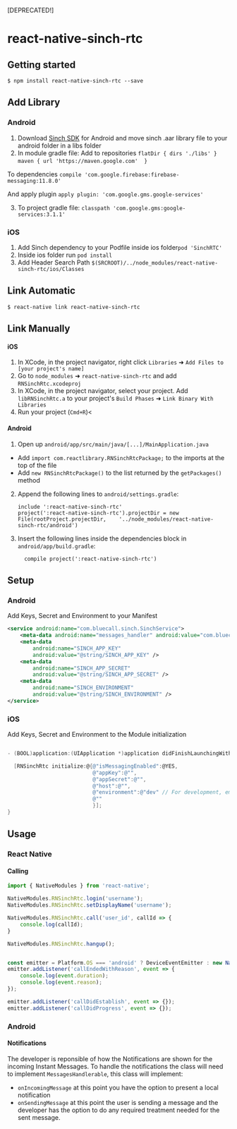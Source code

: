 [DEPRECATED!]

# react-native-sinch-rtc

## Getting started

`$ npm install react-native-sinch-rtc --save`

## Add Library

### Android

1. Download [Sinch SDK](https://www.sinch.com/downloads/) for Android and move sinch .aar library file to your android folder in a libs folder
2. In module gradle file:
Add to repositories
`flatDir { dirs './libs' }`
`maven { url 'https://maven.google.com'  }`

To dependencies
`compile 'com.google.firebase:firebase-messaging:11.8.0'`

And apply plugin
`apply plugin: 'com.google.gms.google-services'`

3. To project gradle file:
`classpath 'com.google.gms:google-services:3.1.1'`

### iOS

1. Add Sinch dependency to your Podfile inside ios folder`pod 'SinchRTC'`
2. Inside ios folder run `pod install`
3. Add Header Search Path `$(SRCROOT)/../node_modules/react-native-sinch-rtc/ios/Classes`


## Link Automatic

`$ react-native link react-native-sinch-rtc`

## Link Manually

#### iOS

1. In XCode, in the project navigator, right click `Libraries` ➜ `Add Files to [your project's name]`
2. Go to `node_modules` ➜ `react-native-sinch-rtc` and add `RNSinchRtc.xcodeproj`
3. In XCode, in the project navigator, select your project. Add `libRNSinchRtc.a` to your project's `Build Phases` ➜ `Link Binary With Libraries`
4. Run your project (`Cmd+R`)<

#### Android

1. Open up `android/app/src/main/java/[...]/MainApplication.java`
  - Add `import com.reactlibrary.RNSinchRtcPackage;` to the imports at the top of the file
  - Add `new RNSinchRtcPackage()` to the list returned by the `getPackages()` method
2. Append the following lines to `android/settings.gradle`:
  	```
  	include ':react-native-sinch-rtc'
  	project(':react-native-sinch-rtc').projectDir = new File(rootProject.projectDir, 	'../node_modules/react-native-sinch-rtc/android')
  	```
3. Insert the following lines inside the dependencies block in `android/app/build.gradle`:
  	```
      compile project(':react-native-sinch-rtc')
  	```

## Setup

### Android
Add Keys, Secret and Environment to your Manifest

```xml
<service android:name="com.bluecall.sinch.SinchService">
    <meta-data android:name="messages_handler" android:value="com.bluecallapp.utils.sinch.MessagesHandler" />
    <meta-data
        android:name="SINCH_APP_KEY"
        android:value="@string/SINCH_APP_KEY" />
    <meta-data
        android:name="SINCH_APP_SECRET"
        android:value="@string/SINCH_APP_SECRET" />
    <meta-data
        android:name="SINCH_ENVIRONMENT"
        android:value="@string/SINCH_ENVIRONMENT" />
</service>

```

### iOS
Add Keys, Secret and Environment to the Module initialization

```Objective-C

- (BOOL)application:(UIApplication *)application didFinishLaunchingWithOptions:(NSDictionary *)launchOptions{

  [RNSinchRtc initialize:@{@"isMessagingEnabled":@YES,
                           @"appKey":@"",
                           @"appSecret":@"",
                           @"host":@"",
                           @"environment":@"dev" // For development, empty or other value for production
                           @""
                           }];
}
```



## Usage

### React Native

#### Calling
```javascript
import { NativeModules } from 'react-native';

NativeModules.RNSinchRtc.login('username');
NativeModules.RNSinchRtc.setDisplayName('username');

NativeModules.RNSinchRtc.call('user_id', callId => {
    console.log(callId);
}

NativeModules.RNSinchRtc.hangup();


const emitter = Platform.OS === 'android' ? DeviceEventEmitter : new NativeEventEmitter(NativeModules.RNSinchRtc);
emitter.addListener('callEndedWithReason', event => {
    console.log(event.duration);
    console.log(event.reason);
});

emitter.addListener('callDidEstablish', event => {});
emitter.addListener('callDidProgress', event => {});
```


### Android

#### Notifications
The developer is reponsible of how the Notifications are shown for the incoming Instant Messages. To handle the notifications the class will need to implement `MessagesHandlerable`, this class will implement:
- `onIncomingMessage` at this point you have the option to present a local notification
- `onSendingMessage` at this point the user is sending a message and the developer has the option to do any required treatment needed for the sent message.

